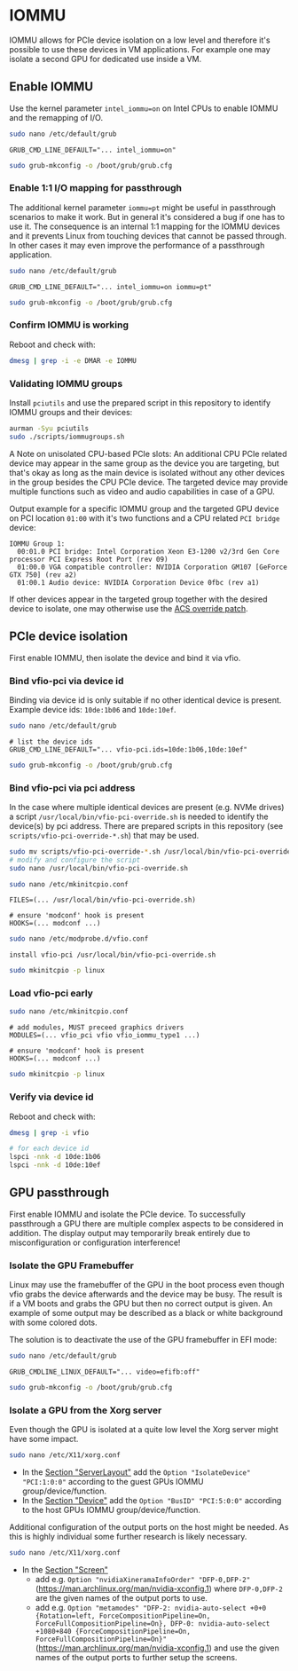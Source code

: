 # IOMMU
IOMMU allows for PCIe device isolation on a low level and therefore it's possible to use these devices in VM applications.
For example one may isolate a second GPU for dedicated use inside a VM.

## Enable IOMMU
Use the kernel parameter `intel_iommu=on` on Intel CPUs to enable IOMMU and the remapping of I/O.

```bash
sudo nano /etc/default/grub
```
```text
GRUB_CMD_LINE_DEFAULT="... intel_iommu=on"
```
```bash
sudo grub-mkconfig -o /boot/grub/grub.cfg
```

### Enable 1:1 I/O mapping for passthrough
The additional kernel parameter `iommu=pt` might be useful in passthrough scenarios to make it work.
But in general it's considered a bug if one has to use it.
The consequence is an internal 1:1 mapping for the IOMMU devices and it prevents Linux from touching devices that cannot be passed through.
In other cases it may even improve the performance of a passthrough application.

```bash
sudo nano /etc/default/grub
```
```text
GRUB_CMD_LINE_DEFAULT="... intel_iommu=on iommu=pt"
```
```bash
sudo grub-mkconfig -o /boot/grub/grub.cfg
```

### Confirm IOMMU is working
Reboot and check with:
```bash
dmesg | grep -i -e DMAR -e IOMMU
```

### Validating IOMMU groups
Install `pciutils` and use the prepared script in this repository to identify IOMMU groups and their devices:
```bash
aurman -Syu pciutils
sudo ./scripts/iommugroups.sh
```

A Note on unisolated CPU-based PCIe slots:
An additional CPU PCIe related device may appear in the same group as the device you are targeting,
but that's okay as long as the main device is isolated without any other devices in the group besides the CPU PCIe device.
The targeted device may provide multiple functions such as video and audio capabilities in case of a GPU.

Output example for a specific IOMMU group and the targeted GPU device on PCI location `01:00` with it's two functions and a CPU related `PCI bridge` device:
```text
IOMMU Group 1:
  00:01.0 PCI bridge: Intel Corporation Xeon E3-1200 v2/3rd Gen Core processor PCI Express Root Port (rev 09)
  01:00.0 VGA compatible controller: NVIDIA Corporation GM107 [GeForce GTX 750] (rev a2)
  01:00.1 Audio device: NVIDIA Corporation Device 0fbc (rev a1)
```

If other devices appear in the targeted group together with the desired device to isolate, one may otherwise use the
[ACS override patch](https://wiki.archlinux.org/title/PCI_passthrough_via_OVMF#Bypassing_the_IOMMU_groups_(ACS_override_patch)).

## PCIe device isolation
First enable IOMMU, then isolate the device and bind it via vfio.

### Bind vfio-pci via device id
Binding via device id is only suitable if no other identical device is present.
Example device ids: `10de:1b06` and `10de:10ef`.
```bash
sudo nano /etc/default/grub
```
```text
# list the device ids
GRUB_CMD_LINE_DEFAULT="... vfio-pci.ids=10de:1b06,10de:10ef"
```
```bash
sudo grub-mkconfig -o /boot/grub/grub.cfg
```

### Bind vfio-pci via pci address
In the case where multiple identical devices are present (e.g. NVMe drives) a script `/usr/local/bin/vfio-pci-override.sh` is needed to identify the device(s) by pci address.
There are prepared scripts in this repository (see `scripts/vfio-pci-override-*.sh`) that may be used.

```bash
sudo mv scripts/vfio-pci-override-*.sh /usr/local/bin/vfio-pci-override.sh
# modify and configure the script
sudo nano /usr/local/bin/vfio-pci-override.sh

sudo nano /etc/mkinitcpio.conf
```
```text
FILES=(... /usr/local/bin/vfio-pci-override.sh)

# ensure 'modconf' hook is present
HOOKS=(... modconf ...)
```
```bash
sudo nano /etc/modprobe.d/vfio.conf
```
```text
install vfio-pci /usr/local/bin/vfio-pci-override.sh
```
```bash
sudo mkinitcpio -p linux
```

### Load vfio-pci early
```bash
sudo nano /etc/mkinitcpio.conf
```
```text
# add modules, MUST preceed graphics drivers
MODULES=(... vfio_pci vfio vfio_iommu_type1 ...)

# ensure 'modconf' hook is present
HOOKS=(... modconf ...)
```
```bash
sudo mkinitcpio -p linux
```

### Verify via device id
Reboot and check with:
```bash
dmesg | grep -i vfio

# for each device id
lspci -nnk -d 10de:1b06
lspci -nnk -d 10de:10ef
```

## GPU passthrough
First enable IOMMU and isolate the PCIe device.
To successfully passthrough a GPU there are multiple complex aspects to be considered in addition.
The display output may temporarily break entirely due to misconfiguration or configuration interference!

### Isolate the GPU Framebuffer
Linux may use the framebuffer of the GPU in the boot process even though vfio grabs the device afterwards and the device may be busy.
The result is if a VM boots and grabs the GPU but then no correct output is given.
An example of some output may be described as a black or white background with some colored dots.

The solution is to deactivate the use of the GPU framebuffer in EFI mode:
```bash
sudo nano /etc/default/grub
```
```text
GRUB_CMDLINE_LINUX_DEFAULT="... video=efifb:off"
```
```bash
sudo grub-mkconfig -o /boot/grub/grub.cfg
```

### Isolate a GPU from the Xorg server
Even though the GPU is isolated at a quite low level the Xorg server might have some impact.
``` bash
sudo nano /etc/X11/xorg.conf
```
 - In the [Section "ServerLayout"](https://man.archlinux.org/man/extra/xorg-server/xorg.conf.5.en#SERVERLAYOUT_SECTION)
   add the `Option "IsolateDevice" "PCI:1:0:0"` according to the guest GPUs IOMMU group/device/function.
 - In the [Section "Device"](https://man.archlinux.org/man/extra/xorg-server/xorg.conf.5.en#DEVICE_SECTION)
   add the `Option "BusID" "PCI:5:0:0"` according to the host GPUs IOMMU group/device/function.

Additional configuration of the output ports on the host might be needed.
As this is highly individual some further research is likely necessary.
``` bash
sudo nano /etc/X11/xorg.conf
```
 - In the [Section "Screen"](https://man.archlinux.org/man/extra/xorg-server/xorg.conf.5.en#SCREEN_SECTION)
    - add e.g. `Option "nvidiaXineramaInfoOrder" "DFP-0,DFP-2"` (https://man.archlinux.org/man/nvidia-xconfig.1)
      where `DFP-0,DFP-2` are the given names of the output ports to use.
    - add e.g. `Option "metamodes" "DFP-2: nvidia-auto-select +0+0 {Rotation=left, ForceCompositionPipeline=On, ForceFullCompositionPipeline=On}, DFP-0: nvidia-auto-select +1080+840 {ForceCompositionPipeline=On, ForceFullCompositionPipeline=On}"`
      (https://man.archlinux.org/man/nvidia-xconfig.1) and use the given names of the output ports to further setup the screens.

